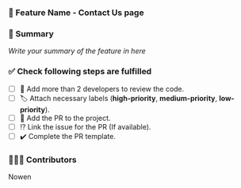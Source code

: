 ### 🎯 Feature Name - Contact Us page

### 📝 Summary

_Write your summary of the feature in here_

### ✅ Check following steps are fulfilled <br>

- [ ] 👀 Add more than 2 developers to review the code.
- [ ] 🏷️ Attach necessary labels (**high-priority**, **medium-priority**, **low-priority**).
- [ ] 🚩 Add the PR to the project.
- [ ] ⁉️ Link the issue for the PR (If available).
- [ ] ✔️ Complete the PR template.

### 🧑🏻‍💻 Contributors

Nowen 